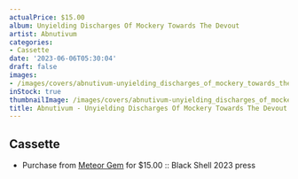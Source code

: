 ```yaml
---
actualPrice: $15.00
album: Unyielding Discharges Of Mockery Towards The Devout
artist: Abnutivum
categories:
- Cassette
date: '2023-06-06T05:30:04'
draft: false
images:
- /images/covers/abnutivum-unyielding_discharges_of_mockery_towards_the_devout.jpg
inStock: true
thumbnailImage: /images/covers/abnutivum-unyielding_discharges_of_mockery_towards_the_devout-thumb.jpg
title: Abnutivum - Unyielding Discharges Of Mockery Towards The Devout
---
```


## Cassette
* Purchase from [Meteor Gem](https://meteor-gem.com/products/used-abnutivum-unyielding-discharges-of-mockery-towards-the-devout-tape) for $15.00 :: Black Shell 2023 press
